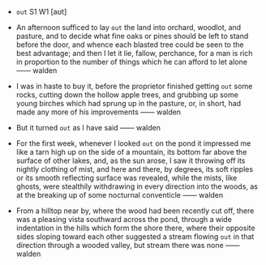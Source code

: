 - `out` S1 W1 [aʊt]



-  An afternoon sufficed to lay `out` the land into orchard, woodlot, and pasture, and to decide what fine oaks or pines should be left to stand before the door, and whence each blasted tree could be seen to the best advantage; and then I let it lie, fallow, perchance, for a man is rich in proportion to the number of things which he can afford to let alone —— walden

-  I was in haste to buy it, before the proprietor finished getting `out` some rocks, cutting down the hollow apple trees, and grubbing up some young birches which had sprung up in the pasture, or, in short, had made any more of his improvements —— walden

-  But it turned `out` as I have said —— walden

-  For the first week, whenever I looked `out` on the pond it impressed me like a tarn high up on the side of a mountain, its bottom far above the surface of other lakes, and, as the sun arose, I saw it throwing off its nightly clothing of mist, and here and there, by degrees, its soft ripples or its smooth reflecting surface was revealed, while the mists, like ghosts, were stealthily withdrawing in every direction into the woods, as at the breaking up of some nocturnal conventicle —— walden

-  From a hilltop near by, where the wood had been recently cut off, there was a pleasing vista southward across the pond, through a wide indentation in the hills which form the shore there, where their opposite sides sloping toward each other suggested a stream flowing `out` in that direction through a wooded valley, but stream there was none —— walden